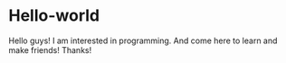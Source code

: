 # Hello-world
Hello guys!
I am interested in programming. And come here to learn and   make friends!
Thanks!
